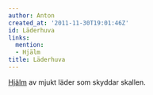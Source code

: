 ```yaml
---
author: Anton
created_at: '2011-11-30T19:01:46Z'
id: Läderhuva
links:
  mention:
  - Hjälm
title: Läderhuva
---
```


[Hjälm] av mjukt läder som skyddar skallen.

  [Hjälm]: Hjälm
